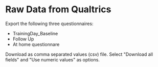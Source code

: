 # Raw Data from Qualtrics

Export the following three questionnaires:
- TrainingDay_Baseline
- Follow Up
- At home questionnare

Download as comma separated values (csv) file. 
Select "Download all fields" and "Use numeric values" as options.


